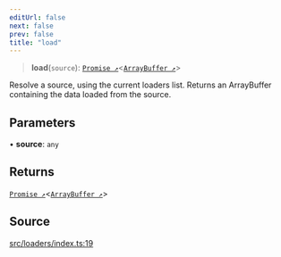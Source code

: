 ```yaml
---
editUrl: false
next: false
prev: false
title: "load"
---
```


> **load**(`source`): [`Promise ↗️`]( https://developer.mozilla.org/docs/Web/JavaScript/Reference/Global_Objects/Promise )\<[`ArrayBuffer ↗️`]( https://developer.mozilla.org/docs/Web/JavaScript/Reference/Global_Objects/ArrayBuffer )\>

Resolve a source, using the current loaders list.
Returns an ArrayBuffer containing the data loaded from the source.

## Parameters

• **source**: `any`

## Returns

[`Promise ↗️`]( https://developer.mozilla.org/docs/Web/JavaScript/Reference/Global_Objects/Promise )\<[`ArrayBuffer ↗️`]( https://developer.mozilla.org/docs/Web/JavaScript/Reference/Global_Objects/ArrayBuffer )\>

## Source

[src/loaders/index.ts:19](https://github.com/jaames/flipnote.js/blob/afe27e228e29d19d2dff33dfb324ba35dc913507/src/loaders/index.ts#L19)
